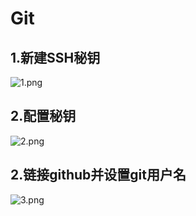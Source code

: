# Git
## 1.新建SSH秘钥
![1.png](GitBuild/1.png "新建SSH秘钥")
## 2.配置秘钥
![2.png](GitBuild/2.png "配置秘钥")
## 2.链接github并设置git用户名
![3.png](GitBuild/3.png "配置秘钥")